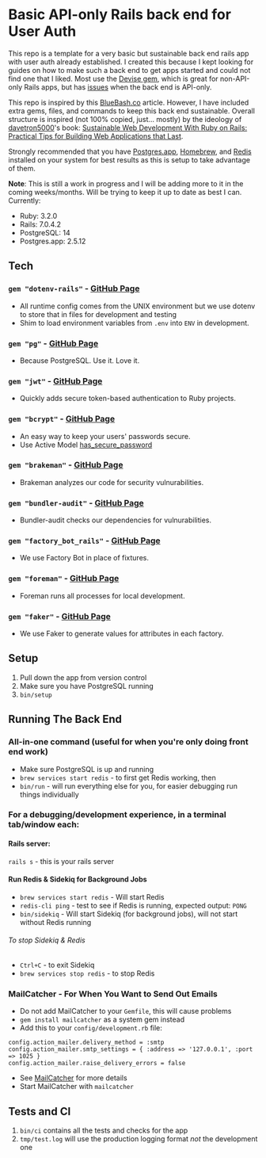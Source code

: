 # Basic API-only Rails back end for User Auth
This repo is a template for a very basic but sustainable back end rails app with user auth already established. I created this because I kept looking for guides on how to make such a back end to get apps started and could not find one that I liked. Most use the [Devise gem](https://github.com/heartcombo/devise), which is great for non-API-only Rails apps, but has [issues](https://github.com/waiting-for-dev/devise-jwt/issues/235#issuecomment-1214414894) when the back end is API-only.

This repo is inspired by this [BlueBash.co](https://www.bluebash.co/blog/rails-6-7-api-authentication-with-jwt/) article. However, I have included extra gems, files, and commands to keep this back end sustainable. Overall structure is inspired (not 100% copied, just... mostly) by the ideology of [davetron5000](https://github.com/davetron5000)'s book: [Sustainable Web Development With Ruby on Rails: Practical Tips for Building Web Applications that Last](https://sustainable-rails.com/).

Strongly recommended that you have [Postgres.app](https://postgresapp.com/), [Homebrew](https://brew.sh/), and [Redis](https://redis.io/) installed on your system for best results as this is setup to take advantage of them.

**Note**: This is still a work in progress and I will be adding more to it in the coming weeks/months. Will be trying to keep it up to date as best I can.
Currently:
- Ruby: 3.2.0
- Rails: 7.0.4.2
- PostgreSQL: 14
- Postgres.app: 2.5.12
## Tech
### `gem "dotenv-rails"` - [GitHub Page](https://github.com/bkeepers/dotenv)
- All runtime config comes from the UNIX environment but we use dotenv to store that in files for development and testing
- Shim to load environment variables from `.env` into `ENV` in development.
### `gem "pg"` - [GitHub Page](https://github.com/ged/ruby-pg)
- Because PostgreSQL. Use it. Love it.
### `gem "jwt"` - [GitHub Page](https://github.com/jwt/ruby-jwt)
- Quickly adds secure token-based authentication to Ruby projects.
### `gem "bcrypt"` - [GitHub Page](https://github.com/bcrypt-ruby/bcrypt-ruby)
- An easy way to keep your users' passwords secure.
- Use Active Model [has_secure_password](https://guides.rubyonrails.org/active_model_basics.html#securepassword)
### `gem "brakeman"` - [GitHub Page](https://github.com/presidentbeef/brakeman)
- Brakeman analyzes our code for security vulnurabilities.
### `gem "bundler-audit"` - [GitHub Page](https://github.com/rubysec/bundler-audit)
- Bundler-audit checks our dependencies for vulnurabilities.
### `gem "factory_bot_rails"` - [GitHub Page](https://github.com/thoughtbot/factory_bot_rails)
- We use Factory Bot in place of fixtures.
### `gem "foreman"` - [GitHub Page](https://github.com/ddollar/foreman)
- Foreman runs all processes for local development.
### `gem "faker"` - [GitHub Page](https://github.com/faker-ruby/faker)
- We use Faker to generate values for attributes in each factory.

## Setup
1. Pull down the app from version control
2. Make sure you have PostgreSQL running
3. `bin/setup`

## Running The Back End
### All-in-one command (useful for when you're only doing front end work)
- Make sure PostgreSQL is up and running
- `brew services start redis` - to first get Redis working, then
- `bin/run` - will run everything else for you, for easier debugging run things individually
### For a debugging/development experience, in a terminal tab/window each:
#### Rails server:
`rails s` - this is your rails server
#### Run Redis & Sidekiq for Background Jobs
- `brew services start redis` - Will start Redis
- `redis-cli ping` - test to see if Redis is running, expected output: `PONG`
- `bin/sidekiq` - Will start Sidekiq (for background jobs), will not start without Redis running
###### To stop Sidekiq & Redis
- `Ctrl+C` - to exit Sidekiq
- `brew services stop redis` - to stop Redis

### MailCatcher - For When You Want to Send Out Emails
- Do not add MailCatcher to your `Gemfile`, this will cause problems
- `gem install mailcatcher` as a system gem instead
- Add this to your `config/development.rb` file:
```
config.action_mailer.delivery_method = :smtp
config.action_mailer.smtp_settings = { :address => '127.0.0.1', :port => 1025 }
config.action_mailer.raise_delivery_errors = false
```

- See [MailCatcher](https://mailcatcher.me/) for more details
- Start MailCatcher with `mailcatcher`

## Tests and CI

1. `bin/ci` contains all the tests and checks for the app
2. `tmp/test.log` will use the production logging format *not* the development one
